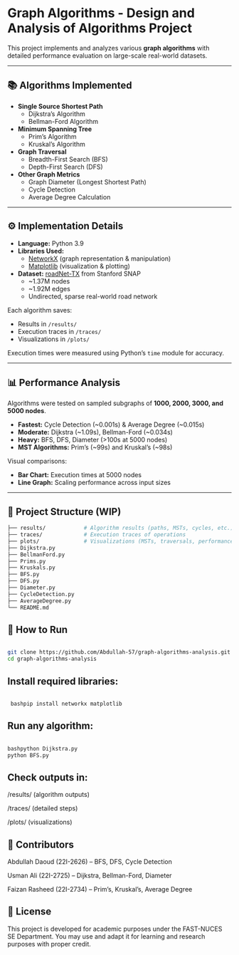 # Graph Algorithms - Design and Analysis of Algorithms Project

This project implements and analyzes various **graph algorithms** with detailed performance evaluation on large-scale real-world datasets.

---

## 📚 Algorithms Implemented
- **Single Source Shortest Path**
  - Dijkstra’s Algorithm
  - Bellman-Ford Algorithm
- **Minimum Spanning Tree**
  - Prim’s Algorithm
  - Kruskal’s Algorithm
- **Graph Traversal**
  - Breadth-First Search (BFS)
  - Depth-First Search (DFS)
- **Other Graph Metrics**
  - Graph Diameter (Longest Shortest Path)
  - Cycle Detection
  - Average Degree Calculation

---

## ⚙️ Implementation Details
- **Language:** Python 3.9  
- **Libraries Used:** 
  - [NetworkX](https://networkx.org/) (graph representation & manipulation)  
  - [Matplotlib](https://matplotlib.org/) (visualization & plotting)  
- **Dataset:** [roadNet-TX](http://snap.stanford.edu/data/roadNet-TX.html) from Stanford SNAP  
  - ~1.37M nodes  
  - ~1.92M edges  
  - Undirected, sparse real-world road network  

Each algorithm saves:
- Results in `/results/`
- Execution traces in `/traces/`
- Visualizations in `/plots/`

Execution times were measured using Python’s `time` module for accuracy.

---

## 📊 Performance Analysis
Algorithms were tested on sampled subgraphs of **1000, 2000, 3000, and 5000 nodes**.  

- **Fastest:** Cycle Detection (~0.001s) & Average Degree (~0.015s)  
- **Moderate:** Dijkstra (~1.09s), Bellman-Ford (~0.034s)  
- **Heavy:** BFS, DFS, Diameter (>100s at 5000 nodes)  
- **MST Algorithms:** Prim’s (~99s) and Kruskal’s (~98s)  

Visual comparisons:
- **Bar Chart:** Execution times at 5000 nodes  
- **Line Graph:** Scaling performance across input sizes  

---

## 📁 Project Structure (WIP)

```bash
├── results/            # Algorithm results (paths, MSTs, cycles, etc.)
├── traces/             # Execution traces of operations
├── plots/              # Visualizations (MSTs, traversals, performance charts)
├── Dijkstra.py
├── BellmanFord.py
├── Prims.py
├── Kruskals.py
├── BFS.py
├── DFS.py
├── Diameter.py
├── CycleDetection.py
├── AverageDegree.py
└── README.md

```

## 🚀 How to Run
   ```bash
   
   git clone https://github.com/Abdullah-57/graph-algorithms-analysis.git
   cd graph-algorithms-analysis

```

## Install required libraries:
 ```bash

  bashpip install networkx matplotlib

```

## Run any algorithm:
 ```bash

bashpython Dijkstra.py
python BFS.py

```

## Check outputs in:

/results/ (algorithm outputs)

/traces/ (detailed steps)

/plots/ (visualizations)

## 👥 Contributors

Abdullah Daoud (22I-2626) – BFS, DFS, Cycle Detection

Usman Ali (22I-2725) – Dijkstra, Bellman-Ford, Diameter

Faizan Rasheed (22I-2734) – Prim’s, Kruskal’s, Average Degree

## 📝 License
This project is developed for academic purposes under the FAST-NUCES SE Department.
You may use and adapt it for learning and research purposes with proper credit.
